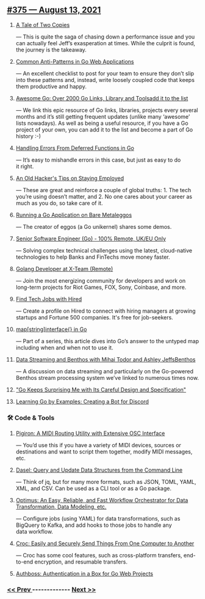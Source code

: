 ## [#​375 — August 13, 2021](https://www.golangweekly.com/issues/375)

1. [A Tale of Two Copies](https://golangweekly.com/link/112436/web)

     — This is quite the saga of chasing down a performance issue and you can actually feel Jeff’s exasperation at times. While the culprit is found, the journey is the takeaway.
1. [Common Anti-Patterns in Go Web Applications](https://golangweekly.com/link/112438/web)

     — An excellent checklist to post for your team to ensure they don’t slip into these patterns and, instead, write loosely coupled code that keeps them productive and happy.
1. [Awesome Go: Over 2000 Go Links, Library and Toolsadd it to the list](https://golangweekly.com/link/112439/web)

     — We link this epic resource of Go links, libraries, projects every several months and it’s still getting frequent updates (unlike many ‘awesome’ lists nowadays). As well as being a useful resource, if you have a Go project of your own, you can add it to the list and become a part of Go history :-)
1. [Handling Errors From Deferred Functions in Go](https://golangweekly.com/link/112441/web)

     — It’s easy to mishandle errors in this case, but just as easy to do it right.
1. [An Old Hacker's Tips on Staying Employed](https://golangweekly.com/link/112450/web)

     — These are great and reinforce a couple of global truths: 1. The tech you’re using doesn’t matter, and 2. No one cares about your career as much as you do, so take care of it.
1. [Running a Go Application on Bare Metaleggos](https://golangweekly.com/link/112442/web)

     — The creator of eggos (a Go unikernel) shares some demos.
1. [Senior Software Engineer (Go) - 100% Remote, UK/EU Only](https://golangweekly.com/link/112444/web)

     — Solving complex technical challenges using the latest, cloud-native technologies to help Banks and FinTechs move money faster.
   

1. [Golang Developer at X-Team (Remote)](https://golangweekly.com/link/112445/web)

     — Join the most energizing community for developers and work on long-term projects for Riot Games, FOX, Sony, Coinbase, and more.
   

1. [Find Tech Jobs with Hired](https://golangweekly.com/link/112446/web)

     — Create a profile on Hired to connect with hiring managers at growing startups and Fortune 500 companies. It's free for job-seekers.
   

1. [map[string]interface{} in Go](https://golangweekly.com/link/112447/web)

     — Part of a series, this article dives into Go’s answer to the untyped map including when and when not to use it.
1. [Data Streaming and Benthos with Mihai Todor and Ashley JeffsBenthos](https://golangweekly.com/link/112448/web)

     — A discussion on data streaming and particularly on the Go-powered Benthos stream processing system we’ve linked to numerous times now.
1. ["Go Keeps Surprising Me with Its Careful Design and Specification"](https://golangweekly.com/link/112451/web)

1. [Learning Go by Examples: Creating a Bot for Discord](https://golangweekly.com/link/112452/web)

### 🛠 Code & Tools

1. [Pigiron: A MIDI Routing Utility with Extensive OSC Interface](https://golangweekly.com/link/112453/web)

     — You’d use this if you have a variety of MIDI devices, sources or destinations and want to script them together, modify MIDI messages, etc.
1. [Dasel: Query and Update Data Structures from the Command Line](https://golangweekly.com/link/112454/web)

     — Think of jq, but for many more formats, such as JSON, TOML, YAML, XML, and CSV. Can be used as a CLI tool or as a Go package.
1. [Optimus: An Easy, Reliable, and Fast Workflow Orchestrator for Data Transformation, Data Modeling, etc.](https://golangweekly.com/link/112456/web)

     — Configure jobs (using YAML) for data transformations, such as BigQuery to Kafka, and add hooks to those jobs to handle any data workflow.
1. [Croc: Easily and Securely Send Things From One Computer to Another](https://golangweekly.com/link/112465/web)

     — Croc has some cool features, such as cross-platform transfers, end-to-end encryption, and resumable transfers.
1. [Authboss: Authentication in a Box for Go Web Projects](https://golangweekly.com/link/112457/web)


### [ << Prev ](golangweekly-374.md) ------------- [ Next >> ](golangweekly-376.md)